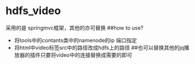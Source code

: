 # hdfs_video
采用的是 springmvc框架，其他的亦可替换
##how to use?
- 将tools中的contants类中的namenode的ip 端口指定
- 将html中video标签src中的路径改成hdfs上的路径
##也可以替换其他的jq播放器的插件只要将video中的连接替换成需要的即可
